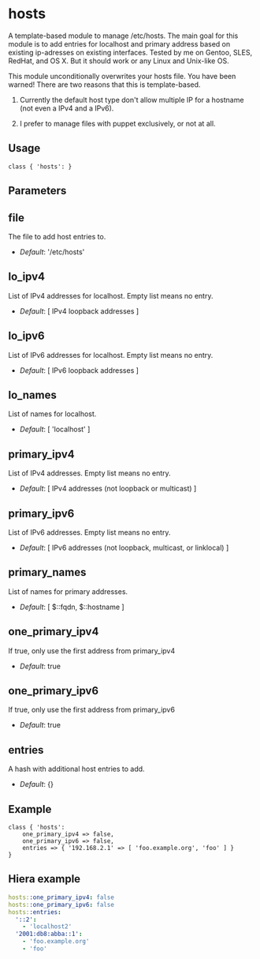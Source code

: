 # hosts

A template-based module to manage /etc/hosts. The main goal for this
module is to add entries for localhost and primary address based on
existing ip-adresses on existing interfaces. Tested by me on Gentoo,
SLES, RedHat, and OS X. But it should work or any Linux and Unix-like
OS.

This module unconditionally overwrites your hosts file. You have been
warned! There are two reasons that this is template-based.

1) Currently the default host type don't allow multiple IP for a
   hostname (not even a IPv4 and a IPv6).

2) I prefer to manage files with puppet exclusively, or not at all.

## Usage

```puppet
class { 'hosts': }
```

## Parameters

file
----
The file to add host entries to.
- *Default*: '/etc/hosts'

lo_ipv4
-------
List of IPv4 addresses for localhost. Empty list means no entry.
- *Default*: [ IPv4 loopback addresses ]

lo_ipv6
-------
List of IPv6 addresses for localhost. Empty list means no entry.
- *Default*: [ IPv6 loopback addresses ]

lo_names
--------
List of names for localhost.
- *Default*: [ 'localhost' ]

primary_ipv4
------------
List of IPv4 addresses. Empty list means no entry.
- *Default*: [ IPv4 addresses (not loopback or multicast) ]

primary_ipv6
------------
List of IPv6 addresses. Empty list means no entry.
- *Default*: [ IPv6 addresses (not loopback, multicast, or linklocal) ]

primary_names
-------------
List of names for primary addresses.
- *Default*: [ $::fqdn, $::hostname ]

one_primary_ipv4
-----------------
If true, only use the first address from primary_ipv4
- *Default*: true

one_primary_ipv6
-----------------
If true, only use the first address from primary_ipv6
- *Default*: true

entries
-------
A hash with additional host entries to add.
- *Default*: {}

## Example

```puppet
class { 'hosts':
    one_primary_ipv4 => false, 
    one_primary_ipv6 => false,
    entries => { '192.168.2.1' => [ 'foo.example.org', 'foo' ] }
}
```

## Hiera example

```yaml
hosts::one_primary_ipv4: false
hosts::one_primary_ipv6: false
hosts::entries:
  '::2':
    - 'localhost2'
  '2001:db8:abba::1':
    - 'foo.example.org'
    - 'foo'
```
